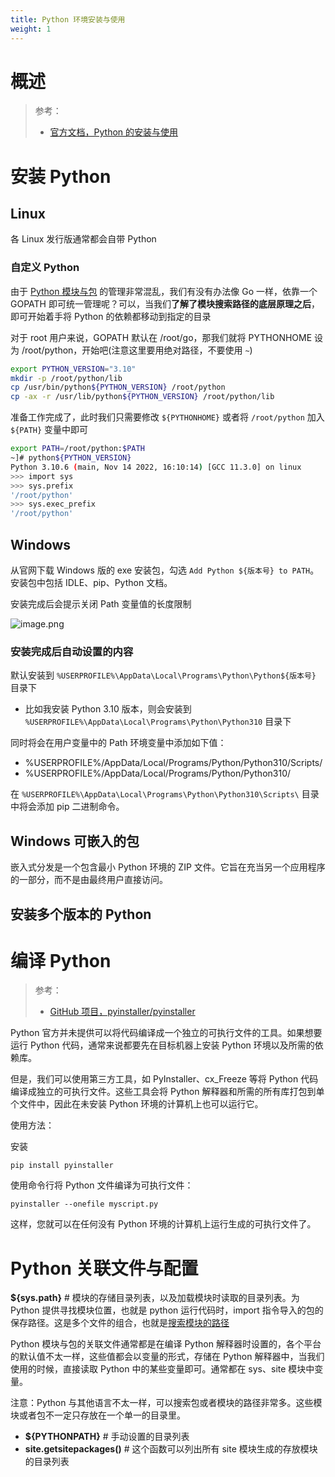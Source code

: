 ```yaml
---
title: Python 环境安装与使用
weight: 1
---
```


# 概述

> 参考：
>
> - [官方文档，Python 的安装与使用](https://docs.python.org/3/using/index.html)

# 安装 Python

## Linux

各 Linux 发行版通常都会自带 Python

### 自定义 Python

由于 [Python 模块与包](docs/2.编程/高级编程语言/Python/Python%20环境安装与使用/Python%20模块与包.md) 的管理非常混乱，我们有没有办法像 Go 一样，依靠一个 GOPATH 即可统一管理呢？可以，当我们**了解了模块搜索路径的底层原理之后**，即可开始着手将 Python 的依赖都移动到指定的目录

对于 root 用户来说，GOPATH 默认在 /root/go，那我们就将 PYTHONHOME 设为 /root/python，开始吧(注意这里要用绝对路径，不要使用 `~`)

```bash
export PYTHON_VERSION="3.10"
mkdir -p /root/python/lib
cp /usr/bin/python${PYTHON_VERSION} /root/python
cp -ax -r /usr/lib/python${PYTHON_VERSION} /root/python/lib
```

准备工作完成了，此时我们只需要修改 `${PYTHONHOME}` 或者将 `/root/python` 加入 `${PATH}` 变量中即可

```bash
export PATH=/root/python:$PATH
~]# python${PYTHON_VERSION}
Python 3.10.6 (main, Nov 14 2022, 16:10:14) [GCC 11.3.0] on linux
>>> import sys
>>> sys.prefix
'/root/python'
>>> sys.exec_prefix
'/root/python'
```

## Windows

从官网下载 Windows 版的 exe 安装包，勾选 `Add Python ${版本号} to PATH`。安装包中包括 IDLE、pip、Python 文档。

安装完成后会提示关闭 Path 变量值的长度限制

![image.png](https://notes-learning.oss-cn-beijing.aliyuncs.com/gzv1ih/1659885506889-188054a3-8a67-4039-ab87-16f8ff3a3e38.png)

### 安装完成后自动设置的内容

默认安装到 `%USERPROFILE%\AppData\Local\Programs\Python\Python${版本号}` 目录下

- 比如我安装 Python 3.10 版本，则会安装到 `%USERPROFILE%\AppData\Local\Programs\Python\Python310` 目录下

同时将会在用户变量中的 Path 环境变量中添加如下值：

- %USERPROFILE%/AppData/Local/Programs/Python/Python310/Scripts/
- %USERPROFILE%/AppData/Local/Programs/Python/Python310/

在 `%USERPROFILE%\AppData\Local\Programs\Python\Python310\Scripts\` 目录中将会添加 pip 二进制命令。

## Windows 可嵌入的包

嵌入式分发是一个包含最小 Python 环境的 ZIP 文件。它旨在充当另一个应用程序的一部分，而不是由最终用户直接访问。

## 安装多个版本的 Python

# 编译 Python

> 参考：
>
> - [GitHub 项目，pyinstaller/pyinstaller](https://github.com/pyinstaller/pyinstaller)

Python 官方并未提供可以将代码编译成一个独立的可执行文件的工具。如果想要运行 Python 代码，通常来说都要先在目标机器上安装 Python 环境以及所需的依赖库。

但是，我们可以使用第三方工具，如 PyInstaller、cx_Freeze 等将 Python 代码编译成独立的可执行文件。这些工具会将 Python 解释器和所需的所有库打包到单个文件中，因此在未安装 Python 环境的计算机上也可以运行它。

使用方法：

安装

`pip install pyinstaller`

使用命令行将 Python 文件编译为可执行文件：

`pyinstaller --onefile myscript.py`

这样，您就可以在任何没有 Python 环境的计算机上运行生成的可执行文件了。

# Python 关联文件与配置

**${sys.path}** # 模块的存储目录列表，以及加载模块时读取的目录列表。为 Python 提供寻找模块位置，也就是 python 运行代码时，import 指令导入的包的保存路径。这是多个文件的组合，也就是[搜索模块的路径](/docs/2.编程/高级编程语言/Python/Python%20环境安装与使用/Python%20模块与包.md#Python%20模块管理)

Python 模块与包的关联文件通常都是在编译 Python 解释器时设置的，各个平台的默认值不太一样，这些值都会以变量的形式，存储在 Python 解释器中，当我们使用的时候，直接读取 Python 中的某些变量即可。通常都在 sys、site 模块中变量。

注意：Python 与其他语言不太一样，可以搜索包或者模块的路径非常多。这些模块或者包不一定只存放在一个单一的目录里。

- **${PYTHONPATH}** # 手动设置的目录列表
- **site.getsitepackages()** # 这个函数可以列出所有 site 模块生成的存放模块的目录列表
